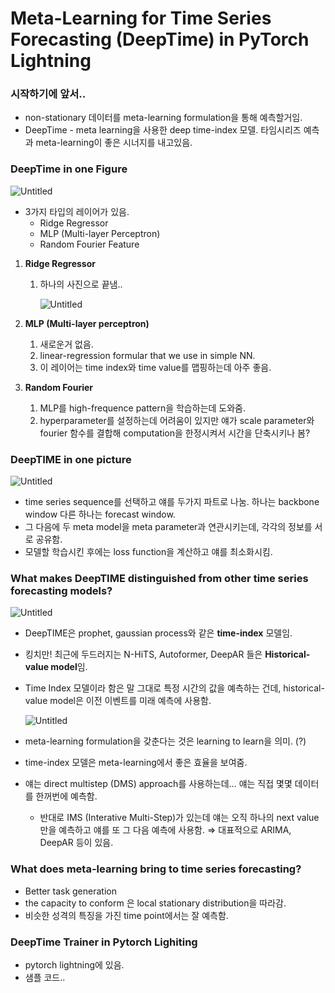 
# ****Meta-Learning for Time Series Forecasting (DeepTime) in PyTorch Lightning****

### 시작하기에 앞서..

- non-stationary 데이터를 meta-learning formulation을 통해 예측할거임.
- DeepTime - meta learning을 사용한 deep time-index 모델. 타임시리즈 예측과 meta-learning이 좋은 시너지를 내고있음.

### DeepTime in one Figure

![Untitled](https://s3-us-west-2.amazonaws.com/secure.notion-static.com/5f191f30-0585-448e-901b-df5e5dbe7543/Untitled.png)

- 3가지 타입의 레이어가 있음.
    - Ridge Regressor
    - MLP (Multi-layer Perceptron)
    - Random Fourier Feature

1. **Ridge Regressor**
    1. 하나의 사진으로 끝냄..
        
        ![Untitled](https://s3-us-west-2.amazonaws.com/secure.notion-static.com/44a067df-85a2-4327-bd20-48990ee30568/Untitled.png)
        
2. **MLP (Multi-layer perceptron)**
    1. 새로운거 없음.
    2. linear-regression formular that we use in simple NN.
    3. 이 레이어는 time index와 time value를 맵핑하는데 아주 좋음.
3. **Random Fourier**
    1. MLP를 high-frequence pattern을 학습하는데 도와줌.
    2. hyperparameter를 설정하는데 어려움이 있지만 얘가 scale parameter와 fourier 함수를 결합해 computation을 한정시켜서 시간을 단축시키나 봄?

### DeepTIME in one picture

![Untitled](https://s3-us-west-2.amazonaws.com/secure.notion-static.com/a13cd742-7294-4441-a40c-856978696ab8/Untitled.png)

- time series sequence를 선택하고 얘를 두가지 파트로 나눔. 하나는 backbone window 다른 하나는 forecast window.
- 그 다음에 두 meta model을 meta parameter과 연관시키는데, 각각의 정보를 서로 공유함.
- 모델할 학습시킨 후에는 loss function을 계산하고 얘를 최소화시킴.

### What makes DeepTIME distinguished from other time series forecasting models?

![Untitled](https://s3-us-west-2.amazonaws.com/secure.notion-static.com/5ba41913-c82c-46c9-98d2-67d2348748c1/Untitled.png)

- DeepTIME은 prophet, gaussian process와 같은 **time-index** 모델임.
- 킹치만! 최근에 두드러지는 N-HiTS, Autoformer, DeepAR 들은 **Historical-value model**임.
- Time Index 모델이라 함은 말 그대로 특정 시간의 값을 예측하는 건데, historical-value model은 이전 이벤트를 미래 예측에 사용함.
    
    ![Untitled](https://s3-us-west-2.amazonaws.com/secure.notion-static.com/47c79ddb-a868-42cc-a799-2f324393d36f/Untitled.png)
    
- meta-learning formulation을 갖춘다는 것은 learning to learn을 의미. (?)
- time-index 모델은 meta-learning에서 좋은 효율을 보여줌.
- 얘는 direct multistep (DMS) approach를 사용하는데… 얘는 직접 몇몇 데이터를 한꺼번에 예측함.
    - 반대로 IMS (Interative Multi-Step)가 있는데 얘는 오직 하나의 next value만을 예측하고 얘를 또 그 다음 예측에 사용함.  ⇒ 대표적으로 ARIMA, DeepAR 등이 있음.

### What does meta-learning bring to time series forecasting?

- Better task generation
- the capacity to conform 은 local stationary distribution을 따라감.
- 비슷한 성격의 특징을 가진 time point에서는 잘 예측함.

### DeepTime Trainer in Pytorch Lighiting

- pytorch lightning에 있음.
- 샘플 코드..